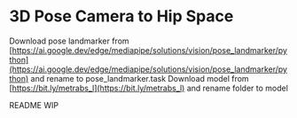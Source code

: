 3D Pose Camera to Hip Space
===========================
Download pose landmarker from [https://ai.google.dev/edge/mediapipe/solutions/vision/pose_landmarker/python](https://ai.google.dev/edge/mediapipe/solutions/vision/pose_landmarker/python) and rename to pose_landmarker.task
Download model from [https://bit.ly/metrabs_l](https://bit.ly/metrabs_l) and rename folder to model

README WIP
